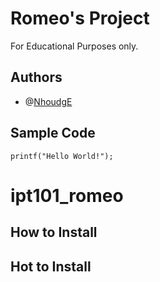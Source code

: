 # Romeo's Project 
For Educational Purposes only.
## Authors
+ @[NhoudgE](https://github.com/NhoudgE/ipt101_romeo.git)
## Sample Code
`printf("Hello World!");`
# ipt101_romeo
## How to Install
## Hot to Install

